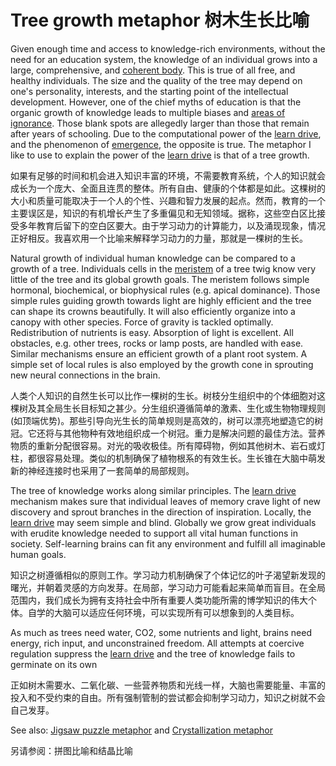 # Tree growth metaphor 树木生长比喻

Given enough time and access to knowledge-rich environments, without the need for an education system, the knowledge of an individual grows into a large, comprehensive, and [coherent body](https://supermemo.guru/wiki/Coherence). This is true of all free, and healthy individuals. The size and the quality of the tree may depend on one's personality, interests, and the starting point of the intellectual development. However, one of the chief myths of education is that the organic growth of knowledge leads to multiple biases and [areas of ignorance](https://supermemo.guru/wiki/Ban_on_homeschooling). Those blank spots are allegedly larger than those that remain after years of schooling. Due to the computational power of the [learn drive](https://supermemo.guru/wiki/Learn_drive), and the phenomenon of [emergence](https://supermemo.guru/wiki/Emergence), the opposite is true. The metaphor I like to use to explain the power of the [learn drive](https://supermemo.guru/wiki/Learn_drive) is that of a tree growth.

如果有足够的时间和机会进入知识丰富的环境，不需要教育系统，个人的知识就会成长为一个庞大、全面且连贯的整体。所有自由、健康的个体都是如此。这棵树的大小和质量可能取决于一个人的个性、兴趣和智力发展的起点。然而，教育的一个主要误区是，知识的有机增长产生了多重偏见和无知领域。据称，这些空白区比接受多年教育后留下的空白区要大。由于学习动力的计算能力，以及涌现现象，情况正好相反。我喜欢用一个比喻来解释学习动力的力量，那就是一棵树的生长。

Natural growth of individual human knowledge can be compared to a growth of a tree. Individuals cells in the [meristem](https://en.wikipedia.org/wiki/Meristem) of a tree twig know very little of the tree and its global growth goals. The meristem follows simple hormonal, biochemical, or biophysical rules (e.g. apical dominance). Those simple rules guiding growth towards light are highly efficient and the tree can shape its crowns beautifully. It will also efficiently organize into a canopy with other species. Force of gravity is tackled optimally. Redistribution of nutrients is easy. Absorption of light is excellent. All obstacles, e.g. other trees, rocks or lamp posts, are handled with ease. Similar mechanisms ensure an efficient growth of a plant root system. A simple set of local rules is also employed by the growth cone in sprouting new neural connections in the brain.

人类个人知识的自然生长可以比作一棵树的生长。树枝分生组织中的个体细胞对这棵树及其全局生长目标知之甚少。分生组织遵循简单的激素、生化或生物物理规则(如顶端优势)。那些引导向光生长的简单规则是高效的，树可以漂亮地塑造它的树冠。它还将与其他物种有效地组织成一个树冠。重力是解决问题的最佳方法。营养物质的重新分配很容易。对光的吸收极佳。所有障碍物，例如其他树木、岩石或灯柱，都很容易处理。类似的机制确保了植物根系的有效生长。生长锥在大脑中萌发新的神经连接时也采用了一套简单的局部规则。

The tree of knowledge works along similar principles. The [learn drive](https://supermemo.guru/wiki/Learn_drive) mechanism makes sure that individual leaves of memory crave light of new discovery and sprout branches in the direction of inspiration. Locally, the [learn drive](https://supermemo.guru/wiki/Learn_drive) may seem simple and blind. Globally we grow great individuals with erudite knowledge needed to support all vital human functions in society. Self-learning brains can fit any environment and fulfill all imaginable human goals.

知识之树遵循相似的原则工作。学习动力机制确保了个体记忆的叶子渴望新发现的曙光，并朝着灵感的方向发芽。在局部，学习动力可能看起来简单而盲目。在全局范围内，我们成长为拥有支持社会中所有重要人类功能所需的博学知识的伟大个体。自学的大脑可以适应任何环境，可以实现所有可以想象到的人类目标。

As much as trees need water, CO2, some nutrients and light, brains need energy, rich input, and unconstrained freedom. All attempts at coercive regulation suppress the [learn drive](https://supermemo.guru/wiki/Learn_drive) and the tree of knowledge fails to germinate on its own

正如树木需要水、二氧化碳、一些营养物质和光线一样，大脑也需要能量、丰富的投入和不受约束的自由。所有强制管制的尝试都会抑制学习动力，知识之树就不会自己发芽。

See also: [Jigsaw puzzle metaphor](https://supermemo.guru/wiki/Jigsaw_puzzle_metaphor) and [Crystallization metaphor](https://supermemo.guru/wiki/Knowledge_crystallization)

另请参阅：拼图比喻和结晶比喻